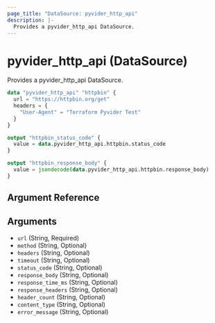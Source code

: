 ```yaml
---
page_title: "DataSource: pyvider_http_api"
description: |-
  Provides a pyvider_http_api DataSource.
---
```


# pyvider_http_api (DataSource)

Provides a pyvider_http_api DataSource.

```terraform
data "pyvider_http_api" "httpbin" {
  url = "https://httpbin.org/get"
  headers = {
    "User-Agent" = "Terraform Pyvider Test"
  }
}

output "httpbin_status_code" {
  value = data.pyvider_http_api.httpbin.status_code
}

output "httpbin_response_body" {
  value = jsondecode(data.pyvider_http_api.httpbin.response_body)
}

```

## Argument Reference

## Arguments

- `url` (String, Required)
- `method` (String, Optional)
- `headers` (String, Optional)
- `timeout` (String, Optional)
- `status_code` (String, Optional)
- `response_body` (String, Optional)
- `response_time_ms` (String, Optional)
- `response_headers` (String, Optional)
- `header_count` (String, Optional)
- `content_type` (String, Optional)
- `error_message` (String, Optional)
